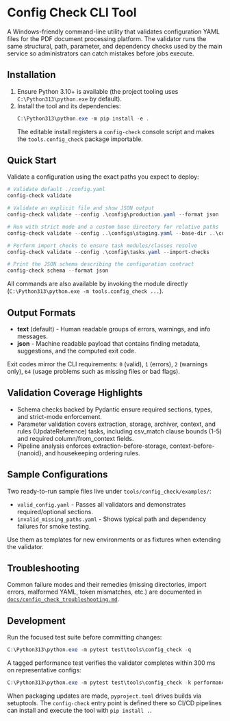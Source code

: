 # Config Check CLI Tool

A Windows-friendly command-line utility that validates configuration YAML files for the PDF document processing platform. The validator runs the same structural, path, parameter, and dependency checks used by the main service so administrators can catch mistakes before jobs execute.

## Installation

1. Ensure Python 3.10+ is available (the project tooling uses `C:\Python313\python.exe` by default).
2. Install the tool and its dependencies:
   ```powershell
   C:\Python313\python.exe -m pip install -e .
   ```
   The editable install registers a `config-check` console script and makes the `tools.config_check` package importable.

## Quick Start

Validate a configuration using the exact paths you expect to deploy:

```powershell
# Validate default ./config.yaml
config-check validate

# Validate an explicit file and show JSON output
config-check validate --config .\config\production.yaml --format json

# Run with strict mode and a custom base directory for relative paths
config-check validate --config ..\configs\staging.yaml --base-dir ..\configs --strict

# Perform import checks to ensure task modules/classes resolve
config-check validate --config .\config\tasks.yaml --import-checks

# Print the JSON schema describing the configuration contract
config-check schema --format json
```

All commands are also available by invoking the module directly (`C:\Python313\python.exe -m tools.config_check ...`).

## Output Formats

- **text** (default) - Human readable groups of errors, warnings, and info messages.
- **json** - Machine readable payload that contains finding metadata, suggestions, and the computed exit code.

Exit codes mirror the CLI requirements: `0` (valid), `1` (errors), `2` (warnings only), `64` (usage problems such as missing files or bad flags).

## Validation Coverage Highlights

- Schema checks backed by Pydantic ensure required sections, types, and strict-mode enforcement.
- Parameter validation covers extraction, storage, archiver, context, and rules (UpdateReference) tasks, including csv_match clause bounds (1-5) and required column/from_context fields.
- Pipeline analysis enforces extraction-before-storage, context-before-{nanoid}, and housekeeping ordering rules.

## Sample Configurations

Two ready-to-run sample files live under `tools/config_check/examples/`:

- `valid_config.yaml` - Passes all validators and demonstrates required/optional sections.
- `invalid_missing_paths.yaml` - Shows typical path and dependency failures for smoke testing.

Use them as templates for new environments or as fixtures when extending the validator.

## Troubleshooting

Common failure modes and their remedies (missing directories, import errors, malformed YAML, token mismatches, etc.) are documented in [`docs/config_check_troubleshooting.md`](../../docs/config_check_troubleshooting.md).

## Development

Run the focused test suite before committing changes:

```powershell
C:\Python313\python.exe -m pytest test\tools\config_check -q
```

A tagged performance test verifies the validator completes within 300 ms on representative configs:

```powershell
C:\Python313\python.exe -m pytest test\tools\config_check -k performance -q
```

When packaging updates are made, `pyproject.toml` drives builds via setuptools. The `config-check` entry point is defined there so CI/CD pipelines can install and execute the tool with `pip install .`.

